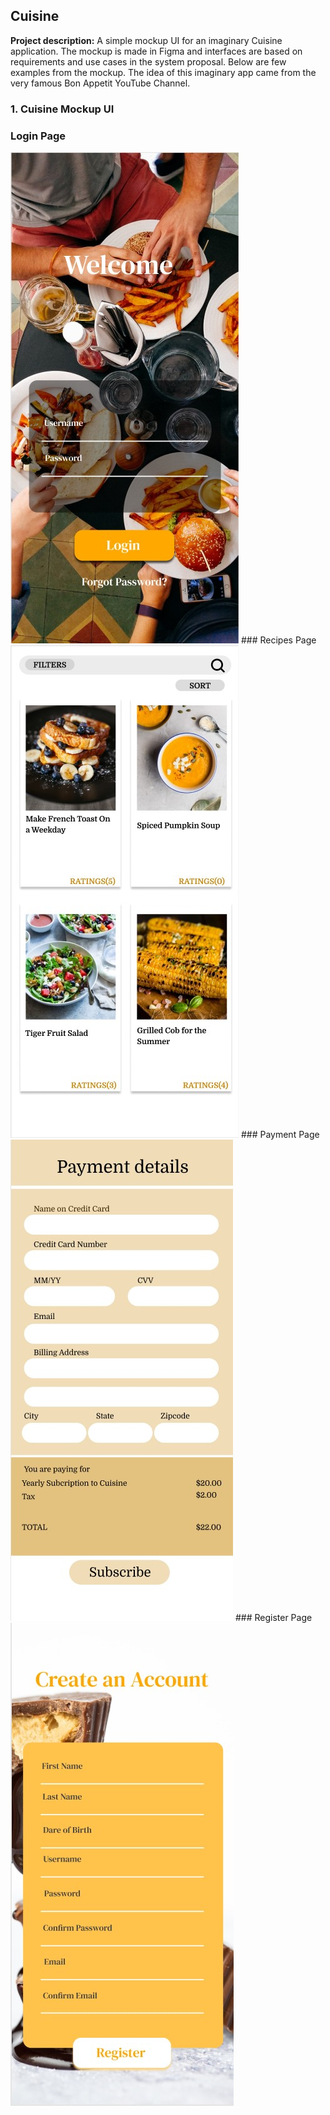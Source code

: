 ## Cuisine
**Project description:** A simple mockup UI for an imaginary Cuisine application. The mockup is made in Figma and interfaces are based on requirements and use cases in the system proposal. Below are few examples from the mockup. The idea of this imaginary app came from the very famous Bon Appetit YouTube Channel. 

### 1. Cuisine Mockup UI

### Login Page
<img src="images/Login Page.jpg?raw=true"/>
### Recipes Page
<img src="images/Recipes Page.jpg?raw=true"/>
### Payment Page
<img src="images/Payment page.jpg?raw=true"/>
### Register Page
<img src="images/Register.jpg?raw=true"/>



